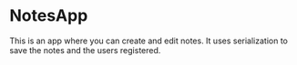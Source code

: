 # NotesApp
This is an app where you can create and edit notes. It uses serialization to save the notes and the users registered.
